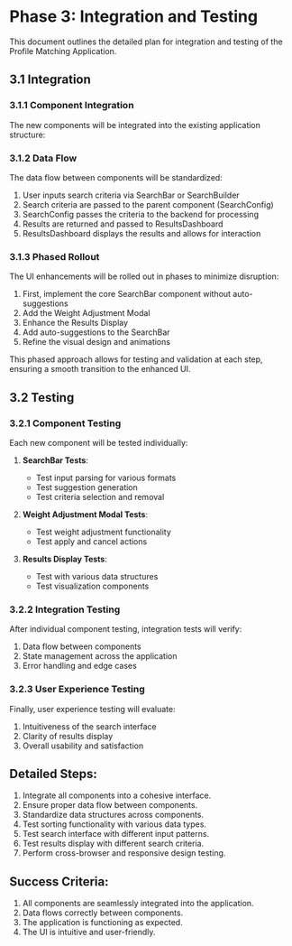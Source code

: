 # Phase 3: Integration and Testing

This document outlines the detailed plan for integration and testing of the Profile Matching Application.

## 3.1 Integration

### 3.1.1 Component Integration

The new components will be integrated into the existing application structure:

### 3.1.2 Data Flow

The data flow between components will be standardized:

1.  User inputs search criteria via SearchBar or SearchBuilder
2.  Search criteria are passed to the parent component (SearchConfig)
3.  SearchConfig passes the criteria to the backend for processing
4.  Results are returned and passed to ResultsDashboard
5.  ResultsDashboard displays the results and allows for interaction

### 3.1.3 Phased Rollout

The UI enhancements will be rolled out in phases to minimize disruption:

1.  First, implement the core SearchBar component without auto-suggestions
2.  Add the Weight Adjustment Modal
3.  Enhance the Results Display
4.  Add auto-suggestions to the SearchBar
5.  Refine the visual design and animations

This phased approach allows for testing and validation at each step, ensuring a smooth transition to the enhanced UI.

## 3.2 Testing

### 3.2.1 Component Testing

Each new component will be tested individually:

1.  **SearchBar Tests**:
    *   Test input parsing for various formats
    *   Test suggestion generation
    *   Test criteria selection and removal

2.  **Weight Adjustment Modal Tests**:
    *   Test weight adjustment functionality
    *   Test apply and cancel actions

3.  **Results Display Tests**:
    *   Test with various data structures
    *   Test visualization components

### 3.2.2 Integration Testing

After individual component testing, integration tests will verify:

1.  Data flow between components
2.  State management across the application
3.  Error handling and edge cases

### 3.2.3 User Experience Testing

Finally, user experience testing will evaluate:

1.  Intuitiveness of the search interface
2.  Clarity of results display
3.  Overall usability and satisfaction

## Detailed Steps:

1.  Integrate all components into a cohesive interface.
2.  Ensure proper data flow between components.
3.  Standardize data structures across components.
4.  Test sorting functionality with various data types.
5.  Test search interface with different input patterns.
6.  Test results display with different search criteria.
7.  Perform cross-browser and responsive design testing.

## Success Criteria:

1.  All components are seamlessly integrated into the application.
2.  Data flows correctly between components.
3.  The application is functioning as expected.
4.  The UI is intuitive and user-friendly.
